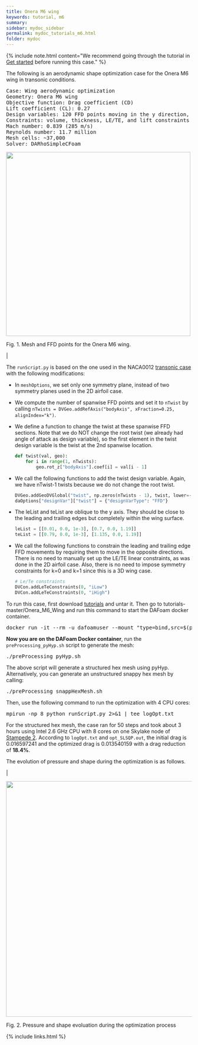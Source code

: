 ```yaml
---
title: Onera M6 wing
keywords: tutorial, m6
summary: 
sidebar: mydoc_sidebar
permalink: mydoc_tutorials_m6.html
folder: mydoc
---
```


{% include note.html content="We recommend going through the tutorial in [Get started](mydoc_get_started_download_docker.html) before running this case." %}

The following is an aerodynamic shape optimization case for the Onera M6 wing in transonic conditions.

<pre>
Case: Wing aerodynamic optimization 
Geometry: Onera M6 wing
Objective function: Drag coefficient (CD)
Lift coefficient (CL): 0.27
Design variables: 120 FFD points moving in the y direction, five twists, and one angle of attack.
Constraints: volume, thickness, LE/TE, and lift constraints (total number: 114)
Mach number: 0.839 (285 m/s)
Reynolds number: 11.7 million
Mesh cells: ~37,000
Solver: DARhoSimpleCFoam
</pre>

<img src="{{ site.url }}{{ site.baseurl }}/images/tutorials/Onera_M6_FFD.png" width="500" />

Fig. 1. Mesh and FFD points for the Onera M6 wing.

|

The `runScript.py` is based on the one used in the NACA0012 [transonic case](mydoc_tutorials_naca0012_transonic.html) with the following modifications:

- In `meshOptions`, we set only one symmetry plane, instead of two symmetry planes used in the 2D airfoil case.

- We compute the number of spanwise FFD points and set it to `nTwist` by calling `nTwists = DVGeo.addRefAxis("bodyAxis", xFraction=0.25, alignIndex="k")`.

- We define a function to change the twist at these spanwise FFD sections. Note that we do NOT change the root twist (we already had angle of attack as design variable), so the first element in the twist design variable is the twist at the 2nd spanwise location.

  ```python
  def twist(val, geo):
      for i in range(1, nTwists):
          geo.rot_z["bodyAxis"].coef[i] = val[i - 1]
  ```

- We call the following functions to add the twist design variable. Again, we have nTwist-1 twists because we do not change the root twist.

  ```python
  DVGeo.addGeoDVGlobal("twist", np.zeros(nTwists - 1), twist, lower=-10.0, upper=10.0, scale=1.0)
  daOptions["designVar"]["twist"] = {"designVarType": "FFD"}
  ```

- The leList and teList are oblique to the y axis. They should be close to the leading and trailing edges but completely within the wing surface.

  ```python
  leList = [[0.01, 0.0, 1e-3], [0.7, 0.0, 1.19]]
  teList = [[0.79, 0.0, 1e-3], [1.135, 0.0, 1.19]]
  ```

- We call the following functions to constrain the leading and trailing edge FFD movements by requiring them to move in the opposite directions. There is no need to manually set up the LE/TE linear constraints, as was done in the 2D airfoil case. Also, there is no need to impose symmetry constraints for k=0 and k=1 since this is a 3D wing case.

  ```python
  # Le/Te constraints
  DVCon.addLeTeConstraints(0, "iLow")
  DVCon.addLeTeConstraints(0, "iHigh")
  ```

To run this case, first download [tutorials](https://github.com/DAFoam/tutorials/archive/master.tar.gz) and untar it. Then go to tutorials-master/Onera_M6_Wing and run this command to start the DAFoam docker container.

<pre>
docker run -it --rm -u dafoamuser --mount "type=bind,src=$(pwd),target=/home/dafoamuser/mount" -w /home/dafoamuser/mount dafoam/opt-packages:{{ site.latest_version }} bash
</pre>

**Now you are on the DAFoam Docker container**, run the `preProcessing_pyHyp.sh` script to generate the mesh:

<pre>
./preProcessing_pyHyp.sh
</pre>

The above script will generate a structured hex mesh using pyHyp. Alternatively, you can generate an unstructured snappy hex mesh by calling:

<pre>
./preProcessing_snappHexMesh.sh
</pre>

Then, use the following command to run the optimization with 4 CPU cores:

<pre>
mpirun -np 8 python runScript.py 2>&1 | tee logOpt.txt
</pre>

For the structured hex mesh, the case ran for 50 steps and took about 3 hours using Intel 2.6 GHz CPU with 8 cores on one Skylake node of [Stampede 2](https://portal.xsede.org/tacc-stampede2). According to `logOpt.txt` and `opt_SLSQP.out`, the initial drag is 0.016597241 and the optimized drag is 0.013540159 with a drag reduction of **18.4%**.

The evolution of pressure and shape during the optimization is as follows.

|

<img src="{{ site.url }}{{ site.baseurl }}/images/tutorials/Onera_M6_Movie.gif" width="640" />

Fig. 2. Pressure and shape evoluation during the optimization process

{% include links.html %}
